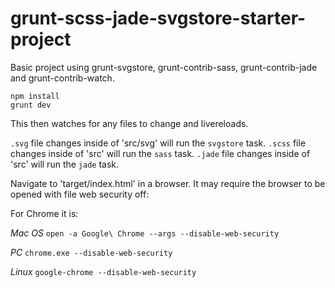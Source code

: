 # grunt-scss-jade-svgstore-starter-project

Basic project using grunt-svgstore, grunt-contrib-sass, grunt-contrib-jade and grunt-contrib-watch.

```
npm install
grunt dev
```

This then watches for any files to change and livereloads.

`.svg` file changes inside of 'src/svg' will run the `svgstore` task.
`.scss` file changes inside of 'src' will run the `sass` task.
`.jade` file changes inside of 'src' will run the `jade` task.

Navigate to 'target/index.html' in a browser. It may require the browser to be opened with file web security off:

For Chrome it is:

*Mac OS*
`open -a Google\ Chrome --args --disable-web-security`

*PC*
`chrome.exe --disable-web-security`

*Linux*
`google-chrome --disable-web-security`
